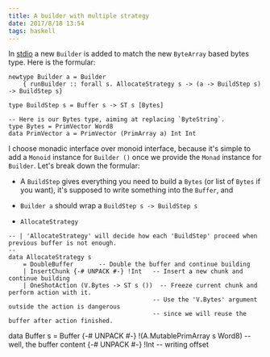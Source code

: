 ```yaml
---
title: A builder with multiple strategy 
date: 2017/8/18 13:54
tags: haskell
---
```


In [stdio](https://github.com/haskell-stdio/stdio) a new `Builder` is added to match the new `ByteArray` based bytes type. Here is the formular:

```
newtype Builder a = Builder
    { runBuilder :: forall s. AllocateStrategy s -> (a -> BuildStep s) -> BuildStep s}

type BuildStep s = Buffer s -> ST s [Bytes]

-- Here is our Bytes type, aiming at replacing `ByteString`.
type Bytes = PrimVector Word8
data PrimVector a = PrimVector (PrimArray a) Int Int
```

I choose monadic interface over monoid interface, because it's simple to add a `Monoid` instance for `Builder ()` once we provide the `Monad` instance for `Builder`. Let's break down the formular:

+ A `BuildStep` gives everything you need to build a `Bytes` (or list of `Bytes` if you want), it's supposed to write something into the `Buffer`, and 

+ `Builder a` should wrap a `BuildStep s -> BuildStep s`

+ `AllocateStrategy`



```
-- | 'AllocateStrategy' will decide how each 'BuildStep' proceed when previous buffer is not enough.
--
data AllocateStrategy s
    = DoubleBuffer       -- Double the buffer and continue building
    | InsertChunk {-# UNPACK #-} !Int   -- Insert a new chunk and continue building
    | OneShotAction (V.Bytes -> ST s ())  -- Freeze current chunk and perform action with it.
                                        -- Use the 'V.Bytes' argument outside the action is dangerous
                                        -- since we will reuse the buffer after action finished.
```

data Buffer s = Buffer {-# UNPACK #-} !(A.MutablePrimArray s Word8)  -- well, the buffer content
                       {-# UNPACK #-} !Int  -- writing offset



